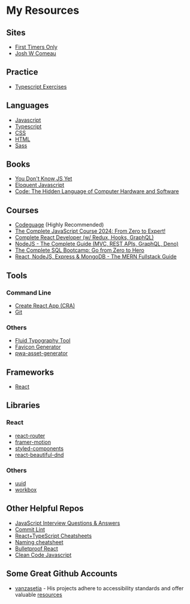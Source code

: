 # My Resources

## Sites

- [First Timers Only](https://www.firsttimersonly.com/)
- [Josh W Comeau](https://www.joshwcomeau.com)

## Practice

- [Typescript Exercises](https://typescript-exercises.github.io/)

## Languages

- [Javascript](https://developer.mozilla.org/en-US/docs/Web/JavaScript)
- [Typescript](https://www.typescriptlang.org/docs/)
- [CSS](https://developer.mozilla.org/en-US/docs/Web/CSS)
- [HTML](https://developer.mozilla.org/en-US/docs/Learn/Getting_started_with_the_web/HTML_basics)
- [Sass](https://sass-lang.com/documentation/)

## Books

- [You Don't Know JS Yet](https://github.com/getify/You-Dont-Know-JS?tab=readme-ov-file)
- [Eloquent Javascript](https://eloquentjavascript.net/)
- [Code: The Hidden Language of Computer Hardware and Software](https://www.amazon.com/Code-Language-Computer-Hardware-Software/dp/0735611319)

## Courses

- [Codeguage](https://www.codeguage.com/) (Highly Recommended)
- [The Complete JavaScript Course 2024: From Zero to Expert!](https://www.udemy.com/course/the-complete-javascript-course/)
- [Complete React Developer (w/ Redux, Hooks, GraphQL)](https://www.udemy.com/course/complete-react-developer-zero-to-mastery/)
- [NodeJS - The Complete Guide (MVC, REST APIs, GraphQL, Deno)]()
- [The Complete SQL Bootcamp: Go from Zero to Hero](https://www.udemy.com/course/the-complete-sql-bootcamp/)
- [React, NodeJS, Express & MongoDB - The MERN Fullstack Guide](https://www.udemy.com/course/react-nodejs-express-mongodb-the-mern-fullstack-guide/)

## Tools

### Command Line

- [Create React App (CRA)](https://create-react-app.dev/)
- [Git](https://git-scm.com/book/en/v2/Getting-Started-The-Command-Line)

### Others 

- [Fluid Typography Tool](https://fluidtypography.com/)
- [Favicon Generator](https://realfavicongenerator.net/)
- [pwa-asset-generator](https://github.com/elegantapp/pwa-asset-generator)

## Frameworks

- [React](https://react.dev/)

## Libraries

### React

- [react-router](https://reactrouter.com/en/main)
- [framer-motion](https://www.framer.com/motion/animation/)
- [styled-components](https://styled-components.com/)
- [react-beautiful-dnd](https://github.com/atlassian/react-beautiful-dnd)

### Others 

- [uuid](https://github.com/uuidjs/uuid)
- [workbox](https://github.com/GoogleChrome/workbox)

## Other Helpful Repos

- [JavaScript Interview Questions & Answers](https://github.com/sudheerj/javascript-interview-questions)
- [Commit Lint](https://github.com/conventional-changelog/commitlint)
- [React+TypeScript Cheatsheets](https://github.com/typescript-cheatsheets/react)
- [Naming cheatsheet](https://github.com/kettanaito/naming-cheatsheet)
- [Bulletproof React](https://github.com/alan2207/bulletproof-react)
- [Clean Code Javascript](https://github.com/ryanmcdermott/clean-code-javascript)
## Some Great Github Accounts

- [vanzasetia](https://github.com/vanzasetia) -
His projects adhere to accessibility standards and offer valuable [resources](https://github.com/vanzasetia/officelite-coming-soon-site/blob/main/docs/README.md)
